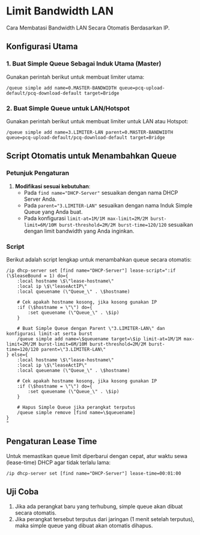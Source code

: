 
# Limit Bandwidth LAN
Cara Membatasi Bandwidth LAN Secara Otomatis Berdasarkan IP.

## Konfigurasi Utama
### 1. Buat Simple Queue Sebagai Induk Utama (Master)
Gunakan perintah berikut untuk membuat limiter utama:
```shell
/queue simple add name=0.MASTER-BANDWIDTH queue=pcq-upload-default/pcq-download-default target=Bridge
```

### 2. Buat Simple Queue untuk LAN/Hotspot
Gunakan perintah berikut untuk membuat limiter untuk LAN atau Hotspot:
```shell
/queue simple add name=3.LIMITER-LAN parent=0.MASTER-BANDWIDTH queue=pcq-upload-default/pcq-download-default target=Bridge
```

## Script Otomatis untuk Menambahkan Queue
### Petunjuk Pengaturan
1. **Modifikasi sesuai kebutuhan**:
   - Pada `find name="DHCP-Server"` sesuaikan dengan nama DHCP Server Anda.
   - Pada `parent="3.LIMITER-LAN"` sesuaikan dengan nama Induk Simple Queue yang Anda buat.
   - Pada konfigurasi `limit-at=1M/1M max-limit=2M/2M burst-limit=6M/10M burst-threshold=2M/2M burst-time=120/120` sesuaikan dengan limit bandwidth yang Anda inginkan.

### Script
Berikut adalah script lengkap untuk menambahkan queue secara otomatis:
```shell
/ip dhcp-server set [find name="DHCP-Server"] lease-script=":if (\$leaseBound = 1) do={
    :local hostname \$\"lease-hostname\"
    :local ip \$\"leaseActIP\"
    :local queuename (\"Queue_\" . \$hostname)

    # Cek apakah hostname kosong, jika kosong gunakan IP
    :if (\$hostname = \"\") do={
        :set queuename (\"Queue_\" . \$ip)
    }

    # Buat Simple Queue dengan Parent \"3.LIMITER-LAN\" dan konfigurasi limit-at serta burst
    /queue simple add name=\$queuename target=\$ip limit-at=1M/1M max-limit=2M/2M burst-limit=6M/10M burst-threshold=2M/2M burst-time=120/120 parent=\"3.LIMITER-LAN\"
} else={
    :local hostname \$\"lease-hostname\"
    :local ip \$\"leaseActIP\"
    :local queuename (\"Queue_\" . \$hostname)

    # Cek apakah hostname kosong, jika kosong gunakan IP
    :if (\$hostname = \"\") do={
        :set queuename (\"Queue_\" . \$ip)
    }

    # Hapus Simple Queue jika perangkat terputus
    /queue simple remove [find name=\$queuename]
}
"
```

## Pengaturan Lease Time
Untuk memastikan queue limit diperbarui dengan cepat, atur waktu sewa (lease-time) DHCP agar tidak terlalu lama:
```shell
/ip dhcp-server set [find name="DHCP-Server"] lease-time=00:01:00
```

## Uji Coba
1. Jika ada perangkat baru yang terhubung, simple queue akan dibuat secara otomatis.
2. Jika perangkat tersebut terputus dari jaringan (1 menit setelah terputus), maka simple queue yang dibuat akan otomatis dihapus.

